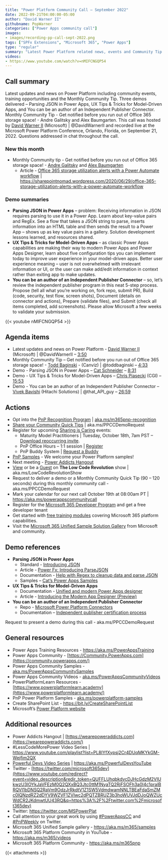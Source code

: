 ```yaml
---
title: "Power Platform Community Call – September 2022"
date: 2022-09-21T04:00:00-05:00
author: "David Warner II"
githubname: PopWarner
categories: ["Power Apps community call"]
images:
- images/recording-pp-call-sept-2022.png
tags: ["SPFx Extensions", "Microsoft 365", "Power Apps"]
type: "regular"
summary: "Latest Power Platform related news, events and Community Tip. Demos - Parsing JSON in Power Apps, UX Tips & Tricks for Model-Driven Apps, and You can be an author of an Independent Publisher Connector."
videos:
- https://www.youtube.com/watch?v=nMIFCNGQP54
---
```


## Call summary

Latest updates and news on Power Platform including community events, training opportunities and the Monthly Community Tip. Three demos delivered – Parsing JSON in Power Apps, UX Tips & Tricks for Model-Driven Apps, and You can be an author of an Independent Publisher Connector. Monthly Community Tip - Get notified before you run out of Office 365 storage space! - Andre Galitsky and Alex Baumgarten. This call was hosted by [David Warner II](http://twitter.com/DavidWarnerII) (Microsoft) \| @DavidWarnerII and recorded live at the Microsoft Power Platform Conference, Orlando, Florida, on September 21, 2022. Questions addressed in chat throughout the call.

### New this month

* Monthly Community tip - Get notified before you run out of Office 365 storage space! - [Andre Galitsky](https://www.linkedin.com/in/andre-galitsky-mba-7999151/) and [Alex Baumgarten](https://www.linkedin.com/in/mihai-alexandru-baumgarten-4160bb13b/)
    * Article - [Office 365 storage utilization alerts with a Power Automate workflow](https://ineleccom-my.sharepoint.com/personal/andrb_inelec_com/Documents/Desktop/Office%20Videos/Power%20Platforms%20Calls/2022-09-21-PowerPlaform/o%09https:/sharepointnomad.wordpress.com/2020/06/29/office-365-storage-utilization-alerts-with-a-power-automate-workflow) \| <https://sharepointnomad.wordpress.com/2020/06/29/office-365-storage-utilization-alerts-with-a-power-automate-workflow>

### Demo summaries

* **Parsing JSON in Power Apps** – problem: Receiving information in JSON requires parsing to use it in a Power App. Learn about key-value pairs and RegEx. See a flow that takes a JSON string to parse, inserts information into an HTML table and then sends the result to a Power App – shows up as key value pairs in a gallery. Solution development lessons learned, and resources shared.
* **UX Tips & Tricks for Model-Driven Apps** – as classic Power Apps capabilities are making their way to modern Power Apps and Power Apps Designer, learn about five configuration tips you can implement today to improve user experience in your model-driven apps. Better user experience meaning – user is not overwhelmed with irrelevant information or UI, or the user can make add/edit information in context rather than exiting app to make updates.
* **You can be an author of an Independent Publisher Connector** – so, let’s review the independent publisher program in this neat 5-step process. Propose (tell all what you’re working on, fork repo, submit PR), Build (code, security, test flow, screen shots), Document (details on connector and actions), Prepare (validate files), and Submit (check all items completed, add screenshots). Please allow Microsoft a few weeks to validate your submission.

{{< youtube nMIFCNGQP54 >}}

## Agenda items

* Latest updates and news on Power Platform - [David Warner II](http://twitter.com/DavidWarnerII) (Microsoft) \| @DavidWarnerII – [3:50](https://youtu.be/nMIFCNGQP54?t=230)
* Monthly Community Tip – Get notified before you run out of Office 365 storage space! - [Todd Baginski](https://twitter.com/toddbaginski) - (Canviz) \| @toddbaginski – [4:33](https://youtu.be/nMIFCNGQP54?t=273)
* Demo - Parsing JSON in Power Apps – [Cat Schneider](https://linkedin.com/in/yerawizardcat) – [8:31](https://youtu.be/nMIFCNGQP54?t=511)
* Demo - UX Tips & Tricks for Model-Driven Apps – [Chris Piasecki](https://www.linkedin.com/in/chris-piasecki/) (CGI) – [15:53](https://youtu.be/nMIFCNGQP54?t=953)
* Demo - You can be an author of an Independent Publisher Connector – [Vivek Bavishi](https://twitter.com/that_API_guy) (Hitachi Solutions) \| @that_API_guy – [26:59](https://youtu.be/nMIFCNGQP54?t=1619)

## Actions

* Opt into the [PnP Recognition Program](https://aka.ms/m365pnp-recognition) \| [aka.ms/m365pnp-recognition](https://aka.ms/m365pnp-recognition)
* [Share your Community Quick Tips](https://customervoice.microsoft.com/Pages/ResponsePage.aspx?id=v4j5cvGGr0GRqy180BHbR02h_1H9_XFFp4etSzu5JxFUN0JZTFNDSDRJVVJGTkxHVzcxRDJWM01RWi4u) \| aka.ms/PPCCDemoRequest
* Register for upcoming [Sharing is Caring](https://pnp.github.io/sharing-is-caring/) events:
    * Maturity Model Practitioners \| Tuesday, October 18th, 7am PST – [Download reoccurring invite](https://aka.ms/mm4m365/invite).
    * PnP Office Hours – 1:1 session \| [Register](https://outlook.office365.com/owa/calendar/PnPSharingisCaring@warner.digital/bookings/)
    * PnP Buddy System \| [Request a Buddy](https://forms.office.com/Pages/ResponsePage.aspx?id=KtIy2vgLW0SOgZbwvQuRaXDXyCl9DkBHq4A2OG7uLpdUMjRRUVg4NElZUUJLTEY1TVVSVDJFRFpLRS4u)
* [PnP Samples](https://aka.ms/powerplatform-samples) - We welcome your Power Platform samples!
* Next meeting - [Power Addicts Hangout](https://wearepoweraddicts.com)
* [View](https://aka.ms/LowCodeRevolutionShow) or be a [Guest](https://aka.ms/LowCodeRevolutionGuest) on **The Low Code Revolution** show \| aka.ms/LowCodeRevolutionShow
* Request to deliver a demo or a Monthly Community Quick Tip (90 – 120 seconds) during this monthly community call - aka.ms/PPCCDemoRequest
* Mark your calendar for our next call October 19th at 08:00am PT \| <https://aka.ms/powerappscommunitycall>
* Register for the [Microsoft 365 Developer Program](https://aka.ms/m365/devprogram) and get a free developer tenant
* Get started with [free training modules](https://aka.ms/m365/dev/learn) covering Microsoft 365 platform capabilities.
* Visit the [Microsoft 365 Unified Sample Solution Gallery](https://adoption.microsoft.com/sample-solution-gallery) from Microsoft and community.

## Demo references

* **Parsing JSON in Power Apps**
    * Standard - [Introducing JSON](https://www.json.org/json-en.html)
    * Article - [Power Fx: Introducing ParseJSON](https://powerapps.microsoft.com/blog/power-fx-introducing-parsejson)
    * Documentation - [Help with Regex to cleanup data and parse JSON](https://powerusers.microsoft.com/t5/Building-Flows/Help-with-Regex-to-cleanup-data-and-parse-JSON/td-p/1611086)
    * Samples – [Cat’s Power Apps Samples](https://github.com/CatSchneider/powerapps-samples)
* **UX Tips & Tricks for Model-Driven Apps**
    * Documentation - [Unified and modern Power Apps designer](https://learn.microsoft.com/power-platform-release-plan/2021wave2/power-apps/unified-modern-power-apps-designer-generally)
    * Article - [Introducing the Modern App Designer (Preview)](https://powerapps.microsoft.com/blog/introducing-the-modern-app-designer-preview/)
* **You can be an author of an Independent Publisher Connector**
    * Repo - [Microsoft Power Platform Connectors](https://github.com/microsoft/powerplatformconnectors)
    * Documentation – [Independent publisher certification process](https://docs.microsoft.com/connectors/custom-connectors/certification-submission-ip)

Request to present a demo during this call - aka.ms/PPCCDemoRequest

## General resources

* Power Apps Training Resources - <https://aka.ms/PowerAppsTraining>
* Power Apps Community -
    [https://Community.PowerApps.com](https://community.powerapps.com/)
* Power Apps Community Samples -
    [aka.ms/PowerAppsCommunitySamples](https://aka.ms/PowerAppsCommunitySamples)
* Power Apps Community Videos -
    [aka.ms/PowerAppsCommunityVideos](https://aka.ms/PowerAppsCommunityVideos)
* PowerPlatformLearn Resources -
    [https://www.powerplatformlearn.academy](https://www.powerplatformlearn.academy/)
* PnP Power Platform Samples -
    [aks.ms/powerplatform-samples](https://www.aks.ms/powerplatform-samples)
* Create SharePoint List - <https://bit.ly/CreateSharePointList>
* Microsoft’s [Power Platform website](https://powerplatform.microsoft.com/)

## Additional resources

* Power Addicts Hangout \|
    [https://wearepoweraddicts.com](https://wearepoweraddicts.com/)
* \#LessCodeMorePower Video Series \|
    <https://www.youtube.com/playlist?list=PL8IYfXypsj2Cr4DUqMKYkGM-Wejfim2QX>
* [Powerful Devs Video Series](https://aka.ms/PowerfulDevsYouTube) \|
    <https://aka.ms/PowerfulDevsYouTube>
* Twitter -
    [https://twitter.com/microsoft365dev](https://www.youtube.com/redirect?event=video_description&redir_token=QUFFLUhqbkdvcDJHcGdzM2VIUkwzU3lOYkJaVFEzM0Q2QXxBQ3Jtc0ttM1NyaTQ2RjFSOFh3a0l4c1pralBRQVI1bDNSQ2RaVm9OdzJrRkdtV1Z1SW5VdmdwamNNLTBEaFdaSmZMc0lQNzdRZ2dDYV9WZVF1ZVIwc2dPQTZBRUZ3b3hoWUVJdDJoQWZUcWdCR2JKdmwtUU43RQ&q=https%3A%2F%2Ftwitter.com%2Fmicrosoft365dev)​
* Twitter: <https://twitter.com/MSPowerPlat>
* Call attention to your great work by using
    [\#PowerAppsCC](https://twitter.com/hashtag/PowerAppsCC?src=hashtag_click)
    and [\#PnPWeekly](https://twitter.com/hashtag/PnPWeekly?src=hashtag_click)
    on Twitter.
* Microsoft 365 Unified Sample gallery - <https://aka.ms/m365/samples>
* Microsoft 365 Platform Community in YouTube - <https://aka.ms/m365/videos>
* Microsoft 365 Platform Community - <https://aka.ms/m365pnp>

{{< attachments >}}
